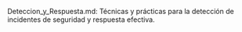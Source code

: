 Deteccion_y_Respuesta.md: Técnicas y prácticas para la detección de incidentes de seguridad y respuesta efectiva.